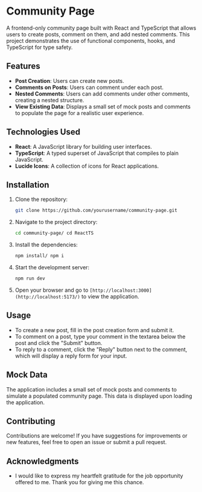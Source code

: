 # Community Page

A frontend-only community page built with React and TypeScript that allows users to create posts, comment on them, and add nested comments. This project demonstrates the use of functional components, hooks, and TypeScript for type safety.

## Features

- **Post Creation**: Users can create new posts.
- **Comments on Posts**: Users can comment under each post.
- **Nested Comments**: Users can add comments under other comments, creating a nested structure.
- **View Existing Data**: Displays a small set of mock posts and comments to populate the page for a realistic user experience.

## Technologies Used

- **React**: A JavaScript library for building user interfaces.
- **TypeScript**: A typed superset of JavaScript that compiles to plain JavaScript.
- **Lucide Icons**: A collection of icons for React applications.

## Installation

1. Clone the repository:
   ```bash
   git clone https://github.com/yourusername/community-page.git
   ```

2. Navigate to the project directory:
   ```bash
   cd community-page/ cd ReactTS
   ```

3. Install the dependencies:
   ```bash
   npm install/ npm i
   ```

4. Start the development server:
   ```bash
   npm run dev
   ```

5. Open your browser and go to `[http://localhost:3000](http://localhost:5173/)` to view the application.

## Usage

- To create a new post, fill in the post creation form and submit it.
- To comment on a post, type your comment in the textarea below the post and click the "Submit" button.
- To reply to a comment, click the "Reply" button next to the comment, which will display a reply form for your input.

## Mock Data

The application includes a small set of mock posts and comments to simulate a populated community page. This data is displayed upon loading the application.

## Contributing

Contributions are welcome! If you have suggestions for improvements or new features, feel free to open an issue or submit a pull request.

## Acknowledgments

-  I would like to express my heartfelt gratitude for the job opportunity offered to me. Thank you for giving me this chance.
